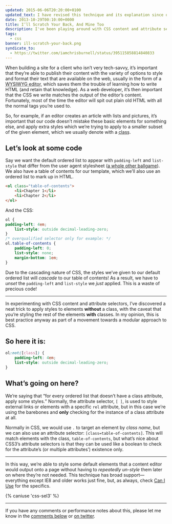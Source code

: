 ```yaml
---
updated: 2015-06-06T20:20:00+0100
updated_text: I have revised this technique and its explanation since originally penning this article. You can jump to the updated article, <a href="https://chrisburnell.com/article/backscratching-revisited">Backscratching Revisited</a>, or continue reading.
date: 2013-10-29T00:10:00+0000
title: I’ll Scratch Your Back, And Mine Too
description: I've been playing around with CSS content and attribute selectors recently, and came across a useful trick for styling default elements.
tags:
  - css
banner: ill-scratch-your-back.png
syndicate_to:
  - https://twitter.com/iamchrisburnell/status/395115858814840833
---
```


When building a site for a client who isn’t very tech-savvy, it’s important that they’re able to publish their content with the variety of options to style and format their text that are available on the web, usually in the form of a <abbr title="What You See Is What You Get">WYSIWYG editor</abbr>, which saves them the trouble of learning how to write HTML (and retain that knowledge). As a web developer, it’s then important that the CSS we write matches the output of the editor’s content. Fortunately, most of the time the editor will spit out plain old HTML with all the normal tags you’re used to.

So, for example, if an editor creates an article with lists and pictures, it’s important that our code doesn’t mistake these basic elements for something else, and apply extra styles which we’re trying to apply to a smaller subset of the given element, which we usually denote with a <abbr title="A class is a label which is assigned to element(s) to distinguish it from like elements.">class</abbr>.

<h2 id="lets-look-at-some-code">Let’s look at some code</h2>

Say we want the default ordered list to appear with `padding-left` and `list-style` that differ from the user agent stylesheet ([a whole other ballgame](https://necolas.github.io/normalize.css/ "Normalize.css")). We also have a table of contents for our template, which we’ll also use an ordered list to mark up in HTML.

```html
<ol class="table-of-contents">
    <li>Chapter 1</li>
    <li>Chapter 2</li>
</ol>
```

And the CSS:

```css
ol {
padding-left: 4em;
    list-style: outside decimal-leading-zero;
}
/* overqualified selector only for example: */
ol.table-of-contents {
    padding-left: 0;
    list-style: none;
    margin-bottom: 1em;
}
```

Due to the cascading nature of CSS, the styles we’ve given to our default ordered list will *cascade* to our table of contents! As a result, we have to *unset* the `padding-left` and `list-style` we *just* applied. This is a waste of precious code!

--------

In experimenting with CSS content and attribute selectors, I’ve discovered a neat trick to apply styles to elements **without** a class, with the caveat that you’re styling the rest of the elements **with** classes. In my opinion, this is best practice anyway as part of a movement towards a modular approach to CSS.

<h2 id="here-it-is">So here it is:</h2>

```css
ol:not([class]) {
    padding-left: 4em;
    list-style: outside decimal-leading-zero;
}
```

## What’s going on here?

We’re saying that <q>for every ordered list that doesn’t have a class attribute, apply some styles.</q> Normally, the attribute selector, `[ ]`, is used to style external links or elements with a specific `rel` attribute, but in this case we’re using the barebones and **only** checking for the instance of a class attribute at all.

Normally in CSS, we would use `.` to target an element by *class name*, but we can also use an attribute selector: `[class=table-of-contents]`. This will match elements with the class, `table-of-contents`, but what’s nice about CSS3’s attribute selectors is that they can be used like a boolean to check for the attribute’s (or multiple attributes’) existence only.

--------

In this way, we’re able to style some default elements that a content editor would output onto a page without having to *repeatedly un-style* them later on where they’re not needed. This technique has broad support—everything except IE8 and older works just fine, but, as always, check [Can I Use](http://caniuse.com/#search=css-sel3 "Can I Use - CSS3 selectors") for the specifics.

{% caniuse 'css-sel3' %}

--------

If you have any comments or performance notes about this, please let me know in the [comments below](#webmentions) or [on twitter](https://twitter.com/iamchrisburnell).
